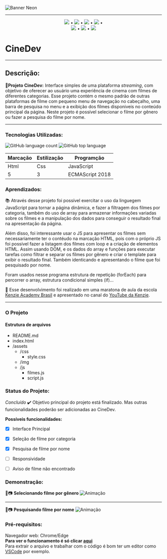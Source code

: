 ![Banner Neon](https://user-images.githubusercontent.com/98659450/159565555-d2c93364-3802-4caf-8e0a-4cbd443b8395.png)
***
<div align="center">

 [![](https://img.shields.io/badge/🔗-Sobre-red)](#Descrição) • [![](https://img.shields.io/badge/🔗-Tecnologias%20Utilizadas-red)](#Tecnologias-Utilizadas) • [![](https://img.shields.io/badge/🔗-Objetivos-red)](#Aprendizados) • [![](https://img.shields.io/badge/🔗-O%20Projeto-red)](#O-Projeto) •  
 [![](https://img.shields.io/badge/🔗-Status-red)](#Status-do-Projeto) • [![](https://img.shields.io/badge/🔗-Demonstração-red)](#Demonstração) • [![](https://img.shields.io/badge/🔗-Pré--Requisitos-red)](#Pré-requisitos)
</div>

# CineDev

***
[]()
 ## Descrição:
  **🔗Projeto CineDev:** Interface simples de uma plataforma *streaming*, com objetivo de oferecer ao usuário uma experiência de cinema com filmes de diferentes categorias. Esse projeto contém o mesmo padrão de outras plataformas de filme com pequeno menu de navegação no cabeçalho, uma barra de pesquisa no menu e a exibição dos filmes disponiveis  no conteúdo principal da página. Neste projeto é possível selecionar o filme por gênero ou fazer a pesquisa do filme por nome.    

***

### Tecnologias Utilizadas:
![GitHub language count](https://img.shields.io/github/languages/count/JessicaSaantos/PicPro)
![GitHub top language](https://img.shields.io/github/languages/top/JessicaSaantos/PicPro)

Marcação | Estilização | Programção
---|---|---
Html | Css | JavaScript
5 | 3 | ECMAScript 2018

 
### Aprendizados:

 <p> 📚 Através desse projeto foi possível exercitar o uso da linguegem JavaScript para tornar a página dinâmica, e fazer a filtragem dos filmes por categoria, também do uso de array para armazenar informações variadas sobre os filmes e a manipulação dos dados para conseguir o resultado final na apresentação da página. </p> 
 
 <p> Além disso, foi interessante usar o JS para apresentar os filmes sem necessariamente ter o contéudo na marcação HTML, pois com o próprio JS foi possível fazer a listagem dos filmes com loop e a criação de elementos HTML. Assim usando DOM, e os dados do array e funções para executar tarefas como filtrar e separar os filmes por gênero e criar o template para exibir o resultado final. Também identicando e apresentando o filme que foi pesquisado por nome. </p>

<p>  Foram usados nesse programa estrutura de repetição (forEach) para percorrer o array, estrutura condicional simples (if)...
 </p>
<p>
    🔗 Esse desenvolvimento foi realizado em uma maratona de aula da escola <a href="https://kenzie.com.br/" rel="nofollow">Kenzie Academy Brasil</a> e apresentado no canal do <a href="https://www.youtube.com/c/KenzieAcademyBrasil">YouTube da Kenzie</a>.
</p>

***

### O Projeto

#### Estrutura de arquivos

* README.md
* index.html
* /assets
    - /css
        - style.css
    - /img
    - /js
        - filmes.js
        - script.js

### Status do Projeto: 
*Concluído* ✔️
Objetivo principal do projeto está finalizado. Mas outras funcionalidades poderão ser adicionadas ao CineDev.

**Possíveis funcionalidades:**
 - [x] Interface Principal
 - [x] Seleção de filme por categoria
 - [x] Pesquisa de filme por nome
 - [ ] Responsividade
 - [ ] Aviso de filme não encontrado
 

### Demonstração: 
🎥📷 **Selecionando filme por gênero**
![Animação](https://user-images.githubusercontent.com/98659450/159586650-6c39f8f2-8621-4f5d-8db9-1f8a691f79b9.gif)
***
🎥📷 **Pesquisando filme por nome**
![Animação](https://user-images.githubusercontent.com/98659450/159576963-2f83f054-ed88-4241-876a-848b95ff9370.gif)



### Pré-requisitos:

Navegador web: Chrome/Edge <br>
**Para ver o funcionamento é só clicar [aqui]()** <br>
Para extrair o arquivo e trabalhar com o código é bom ter um editor como [VSCode](https://code.visualstudio.com/) por exemplo.

